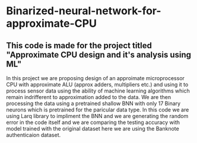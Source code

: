 # Binarized-neural-network-for-approximate-CPU
## This code is made for the project titled "Approximate CPU design and it's analysis using ML"
In this project we are proposing design of an approimate microprocessor CPU with approximate ALU (approx adders, multipliers etc.) and using it to process sensor data using the ability of machine learning algorithms which remain indrifferent to approximation added to the data. We are then processing the data using a pretrained shallow BNN with only 17 Binary neurons which is pretrained for the paricular data type.
In this code we are using Larq library to impliment the BNN and we are generating the random error in the code itself and we are comparing the testing accuracy with model trained with the original dataset here we are using the Banknote authenticaion dataset.
